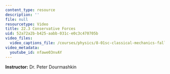 ```yaml
---
content_type: resource
description: ''
file: null
resourcetype: Video
title: 22.3 Conservative Forces
uid: 52a72a2b-b425-aabb-031c-e0c3c470705b
video_files:
  video_captions_file: /courses/physics/8-01sc-classical-mechanics-fall-2016/week-7-kinetic-energy-and-work/22.3-conservative-forces/22.3-conservative-forces/nfawe03nvAY.vtt
video_metadata:
  youtube_id: nfawe03nvAY
---
```


**Instructor:** Dr. Peter Dourmashkin